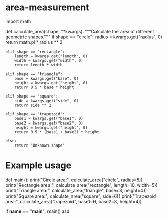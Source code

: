 # area-measurement
import math

def calculate_area(shape, **kwargs):
    """Calculate the area of different geometric shapes."""
    if shape == "circle":
        radius = kwargs.get("radius", 0)
        return math.pi * radius ** 2
    
    elif shape == "rectangle":
        length = kwargs.get("length", 0)
        width = kwargs.get("width", 0)
        return length * width
    
    elif shape == "triangle":
        base = kwargs.get("base", 0)
        height = kwargs.get("height", 0)
        return 0.5 * base * height
    
    elif shape == "square":
        side = kwargs.get("side", 0)
        return side ** 2
    
    elif shape == "trapezoid":
        base1 = kwargs.get("base1", 0)
        base2 = kwargs.get("base2", 0)
        height = kwargs.get("height", 0)
        return 0.5 * (base1 + base2) * height
    
    else:
        return "Unknown shape"

# Example usage
def main():
    print("Circle area:", calculate_area("circle", radius=5))
    print("Rectangle area:", calculate_area("rectangle", length=10, width=5))
    print("Triangle area:", calculate_area("triangle", base=8, height=4))
    print("Square area:", calculate_area("square", side=6))
    print("Trapezoid area:", calculate_area("trapezoid", base1=6, base2=8, height=4))

if __name__ == "__main__":
    main()
asd
